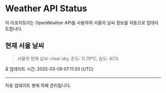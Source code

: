 
# Weather API Status

이 리포지토리는 OpenWeather API를 사용하여 서울의 날씨 정보를 자동으로 업데이트합니다.

## 현재 서울 날씨
> 서울의 현재 날씨: clear sky, 온도: 11.76°C, 습도: 43%

⏳ 업데이트 시간: 2025-03-09 07:11:33 (UTC)

---
자동 업데이트 봇에 의해 관리됩니다.
